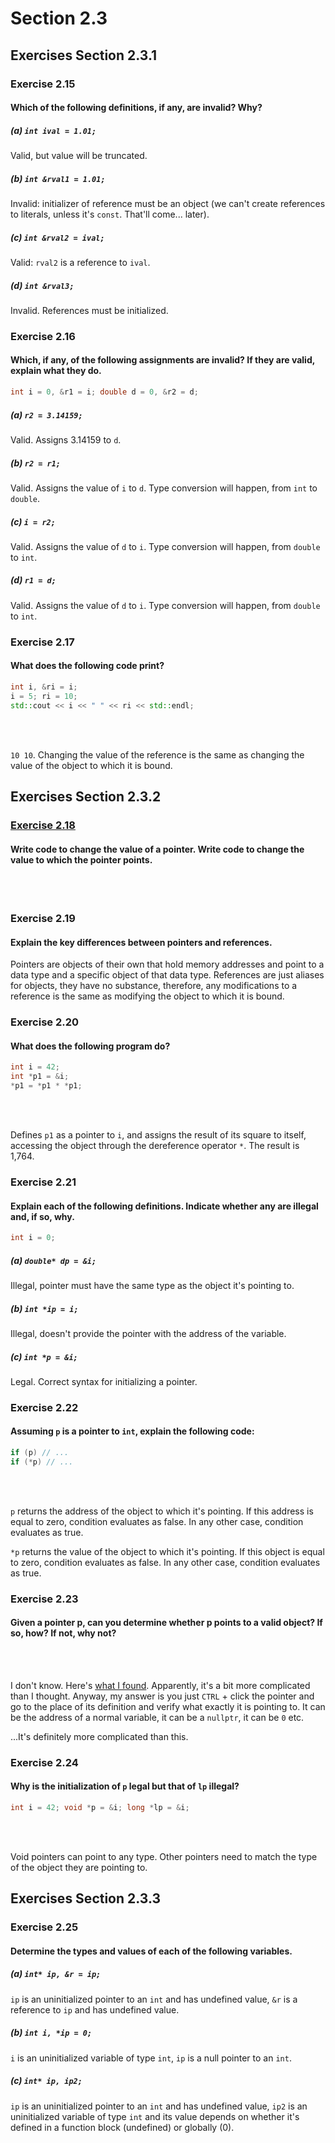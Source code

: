 # Section 2.3
## Exercises Section 2.3.1
### Exercise 2.15
#### Which of the following definitions, if any, are invalid? Why?
##### (a) `int ival = 1.01;`
Valid, but value will be truncated. <br/>

##### (b) `int &rval1 = 1.01;`
Invalid: initializer of reference must be an object (we can't create references to literals, unless it's `const`. That'll come... later). <br/>

##### (c) `int &rval2 = ival;`
Valid: `rval2` is a reference to `ival`. <br/>

##### (d) `int &rval3;`
Invalid. References must be initialized. <br/>

### Exercise 2.16
#### Which, if any, of the following assignments are invalid? If they are valid, explain what they do.
```c++
int i = 0, &r1 = i; double d = 0, &r2 = d;
```
##### (a) `r2 = 3.14159;`
Valid. Assigns 3.14159 to `d`. <br/>

##### (b) `r2 = r1;`
Valid. Assigns the value of `i` to `d`. Type conversion will happen, from `int` to `double`. <br/>

##### (c) `i = r2;`
Valid. Assigns the value of `d` to `i`. Type conversion will happen, from `double` to `int`. <br/>

##### (d) `r1 = d;`
Valid. Assigns the value of `d` to `i`. Type conversion will happen, from `double` to `int`. <br/>

### Exercise 2.17
#### What does the following code print?
```c++
int i, &ri = i;
i = 5; ri = 10;
std::cout << i << " " << ri << std::endl;
```
<br/>
<br/>

`10 10`. Changing the value of the reference is the same as changing the value of the object to which it is bound.

## Exercises Section 2.3.2
### [Exercise 2.18](/Chapter%202/Section%202.3/ex2.18.cpp)
#### Write code to change the value of a pointer. Write code to change the value to which the pointer points.
<br/>
<br/>

### Exercise 2.19
#### Explain the key differences between pointers and references.
Pointers are objects of their own that hold memory addresses and point to a data type and a specific object of that data type.
References are just aliases for objects, they have no substance, therefore, any modifications to a reference is the 
same as modifying the object to which it is bound.

### Exercise 2.20
#### What does the following program do?
```c++
int i = 42;
int *p1 = &i;
*p1 = *p1 * *p1;
```
<br/>
<br/>

Defines `p1` as a pointer to `i`, and assigns the result of its square to itself, accessing the object through the dereference operator `*`. The result is 1,764.

### Exercise 2.21
#### Explain each of the following definitions. Indicate whether any are illegal and, if so, why.
```c++
int i = 0;
```
##### (a) `double* dp = &i;`
Illegal, pointer must have the same type as the object it's pointing to. <br/>

##### (b) `int *ip = i;`
Illegal, doesn't provide the pointer with the address of the variable. <br/>

##### (c) `int *p = &i;`
Legal. Correct syntax for initializing a pointer.

### Exercise 2.22
#### Assuming `p` is a pointer to `int`, explain the following code:
```c++
if (p) // ...
if (*p) // ...
```
<br/>
<br/>

`p` returns the address of the object to which it's pointing. If this address
is equal to zero, condition evaluates as false. In any other case, condition
evaluates as true. <br/>

`*p` returns the value of the object to which it's pointing. If this object
is equal to zero, condition evaluates as false. In any other case, condition
evaluates as true.

### Exercise 2.23
#### Given a pointer p, can you determine whether p points to a valid object? If so, how? If not, why not?
<br/>
<br/>

I don't know. Here's [what I found](https://stackoverflow.com/questions/17202570/c-is-it-possible-to-determine-whether-a-pointer-points-to-a-valid-object).
Apparently, it's a bit more complicated than I thought. Anyway, my answer is you just `CTRL` + click the pointer and go to the place of its definition and verify
what exactly it is pointing to. It can be the address of a normal variable, it can be a `nullptr`, it can be `0` etc.

...It's definitely more complicated than this.

### Exercise 2.24
#### Why is the initialization of `p` legal but that of `lp` illegal?
```c++
int i = 42; void *p = &i; long *lp = &i;
```
<br/>
<br/>

Void pointers can point to any type. Other pointers need to match the type of the object they are pointing to.

## Exercises Section 2.3.3
### Exercise 2.25
#### Determine the types and values of each of the following variables.
##### (a) `int* ip, &r = ip;`
`ip` is an uninitialized pointer to an `int` and has undefined value, `&r` is a reference to `ip` and has undefined value. <br/>

##### (b) `int i, *ip = 0;`
`i` is an uninitialized variable of type `int`, `ip` is a null pointer to an `int`. <br/>

##### (c) `int* ip, ip2;`
`ip` is an uninitialized pointer to an `int` and has undefined value, `ip2` is an uninitialized variable of type `int` and its value depends on 
whether it's defined in a function block (undefined) or globally (0).
